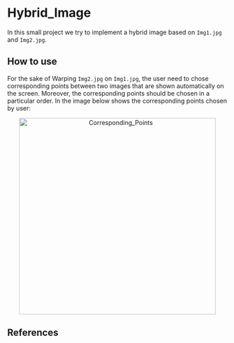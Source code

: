 # Hybrid_Image
In this small project we try to implement a hybrid image based on `Img1.jpg` and `Img2.jpg`.

How to use
----------
For the sake of Warping `Img2.jpg` on `Img1.jpg`, the user need to chose corresponding points between two images that are shown automatically on the screen. Moreover, the corresponding points should be chosen in a particular order. In the image below shows the corresponding points chosen by user:


<p align="center">
<img width = "450" src="https://user-images.githubusercontent.com/46090276/206492667-96a1b72a-a8d6-41fa-9b80-07046839fdd5.JPG" alt="Corresponding_Points">
</p>


References
---------
